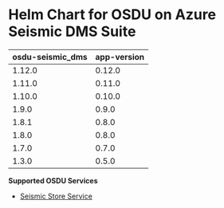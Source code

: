 # Helm Chart for OSDU on Azure Seismic DMS Suite

| osdu-seismic_dms  | app-version  |
| ----------------- | ----------   |
| 1.12.0            | 0.12.0       |
| 1.11.0            | 0.11.0       |
| 1.10.0            | 0.10.0       |
| 1.9.0             | 0.9.0        |
| 1.8.1             | 0.8.0        |
| 1.8.0             | 0.8.0        |
| 1.7.0             | 0.7.0        |
| 1.3.0             | 0.5.0        |


__Supported OSDU Services__

- [Seismic Store Service](https://community.opengroup.org/osdu/platform/domain-data-mgmt-services/seismic/seismic-dms-suite/seismic-store-service)
